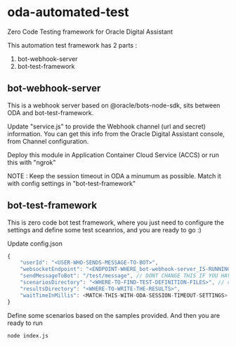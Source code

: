 # oda-automated-test
Zero Code Testing framework for Oracle Digital Assistant

This automation test framework has 2 parts :
1. bot-webhook-server
2. bot-test-framework

## bot-webhook-server
This is a webhook server based on @oracle/bots-node-sdk, sits between ODA and bot-test-framework.

Update "service.js" to provide the Webhook channel (url and secret) information.
You can get this info from the Oracle Digital Assistant console, from Channel configuration.

Deploy this module in Application Container Cloud Service (ACCS) or run this with "ngrok"

NOTE : Keep the session timeout in ODA a minumum as possible. Match it with config settings in "bot-test-framework" 

## bot-test-framework
This is zero code bot test framework, where you just need to configure the settings and define some test sceanrios, and you are ready to go :)

Update config.json

```javascript
{
	"userId": "<USER-WHO-SENDS-MESSAGE-TO-BOT>",
	"websocketEndpoint": "<ENDPOINT-WHERE_bot-webhook-server_IS-RUNNING>",
	"sendMessageToBot": "/test/message", // DONT CHANGE THIS IF YOU HAVE NOT UPDATED THIS IN bot-webhook-server.service.js
	"scenariosDirectory": "<WHERE-TO-FIND-TEST-DEFINITION-FILES>", // check out the samples inside "scenarios" folder
	"resultsDirectory": "<WHERE-TO-WRITE-THE-RESULTS>", 
	"waitTimeInMillis": <MATCH-THIS-WITH-ODA-SESSION-TIMEOUT-SETTINGS>
}
```

Define some scenarios based on the samples provided. And then you are ready to run

```
node index.js
```
